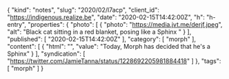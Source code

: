 {
  "kind": "notes",
  "slug": "2020/02/l7acp",
  "client_id": "https://indigenous.realize.be",
  "date": "2020-02-15T14:42:00Z",
  "h": "h-entry",
  "properties": {
    "photo": [
      {
        "photo": "https://media.jvt.me/derjf.jpeg",
        "alt": "Black cat sitting in a red blanket, posing like a Sphinx "
      }
    ],
    "published": [
      "2020-02-15T14:42:00Z"
    ],
    "category": [
      "morph"
    ],
    "content": [
      {
        "html": "",
        "value": "Today, Morph has decided that he's a Sphinx"
      }
    ],
    "syndication": [
      "https://twitter.com/JamieTanna/status/1228692205981884418"
    ]
  },
  "tags": [
    "morph"
  ]
}

